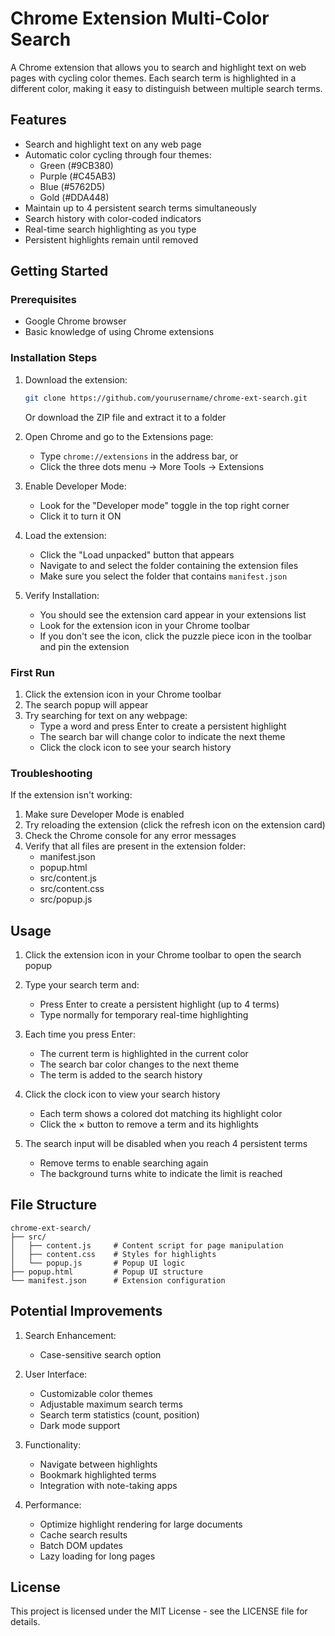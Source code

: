 # Chrome Extension Multi-Color Search

A Chrome extension that allows you to search and highlight text on web pages with cycling color themes. Each search term is highlighted in a different color, making it easy to distinguish between multiple search terms.

## Features

- Search and highlight text on any web page
- Automatic color cycling through four themes:
  - Green (#9CB380)
  - Purple (#C45AB3)
  - Blue (#5762D5)
  - Gold (#DDA448)
- Maintain up to 4 persistent search terms simultaneously
- Search history with color-coded indicators
- Real-time search highlighting as you type
- Persistent highlights remain until removed

## Getting Started

### Prerequisites
- Google Chrome browser
- Basic knowledge of using Chrome extensions

### Installation Steps

1. Download the extension:
   ```bash
   git clone https://github.com/yourusername/chrome-ext-search.git
   ```
   Or download the ZIP file and extract it to a folder

2. Open Chrome and go to the Extensions page:
   - Type `chrome://extensions` in the address bar, or
   - Click the three dots menu → More Tools → Extensions

3. Enable Developer Mode:
   - Look for the "Developer mode" toggle in the top right corner
   - Click it to turn it ON

4. Load the extension:
   - Click the "Load unpacked" button that appears
   - Navigate to and select the folder containing the extension files
   - Make sure you select the folder that contains `manifest.json`

5. Verify Installation:
   - You should see the extension card appear in your extensions list
   - Look for the extension icon in your Chrome toolbar
   - If you don't see the icon, click the puzzle piece icon in the toolbar and pin the extension 

### First Run

1. Click the extension icon in your Chrome toolbar
2. The search popup will appear
3. Try searching for text on any webpage:
   - Type a word and press Enter to create a persistent highlight
   - The search bar will change color to indicate the next theme
   - Click the clock icon to see your search history

### Troubleshooting

If the extension isn't working:
1. Make sure Developer Mode is enabled
2. Try reloading the extension (click the refresh icon on the extension card)
3. Check the Chrome console for any error messages
4. Verify that all files are present in the extension folder:
   - manifest.json
   - popup.html
   - src/content.js
   - src/content.css
   - src/popup.js

## Usage

1. Click the extension icon in your Chrome toolbar to open the search popup

2. Type your search term and:
   - Press Enter to create a persistent highlight (up to 4 terms)
   - Type normally for temporary real-time highlighting

3. Each time you press Enter:
   - The current term is highlighted in the current color
   - The search bar color changes to the next theme
   - The term is added to the search history

4. Click the clock icon to view your search history
   - Each term shows a colored dot matching its highlight color
   - Click the × button to remove a term and its highlights

5. The search input will be disabled when you reach 4 persistent terms
   - Remove terms to enable searching again
   - The background turns white to indicate the limit is reached

## File Structure

```
chrome-ext-search/
├── src/
│   ├── content.js     # Content script for page manipulation
│   ├── content.css    # Styles for highlights
│   └── popup.js       # Popup UI logic
├── popup.html         # Popup UI structure
└── manifest.json      # Extension configuration
```

## Potential Improvements

1. Search Enhancement:
   - Case-sensitive search option

2. User Interface:
   - Customizable color themes
   - Adjustable maximum search terms
   - Search term statistics (count, position)
   - Dark mode support

3. Functionality:
   - Navigate between highlights
   - Bookmark highlighted terms
   - Integration with note-taking apps

4. Performance:
   - Optimize highlight rendering for large documents
   - Cache search results
   - Batch DOM updates
   - Lazy loading for long pages

## License

This project is licensed under the MIT License - see the LICENSE file for details. 
